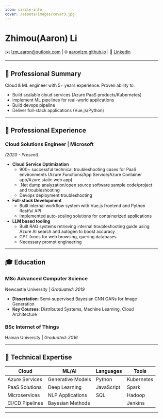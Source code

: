 ```yaml
---
icon: circle-info
cover: /assets/images/cover3.jpg
---
```


# Zhimou(Aaron) Li

✉️ [lzm_aaron@outlook.com](mailto:lzm_aaron@outlook.com) | 🌐 [aaronlzm.github.io](https://aaronlzm.github.io)  | 💼 [Linkedin](https://www.linkedin.com/in/zhimou-li) 

---

## 🎯 Professional Summary  
Cloud & ML engineer with 5+ years experience. Proven ability to:  
- Build scalable cloud services (Azure PaaS products/Kubernetes)  
- Implement ML pipelines for real-world applications
- Build devops pipeline   
- Deliver full-stack applications (Vue.js/Python) 

---

## 💼 Professional Experience  

### **Cloud Solutions Engineer** | Microsoft  
*(2020 - Present)*  
- **Cloud Service Optimization**  
  - 900+ successful technical troubleshooting cases for PaaS environments (Azure Functions/App Service/Azure Container app/Azure static web app)
  - .Net dump analyzation/open source software sample code/project and troubleshooting
  - Devops deployment troubleshooting  
- **Full-stack Development**  
  - Built internal workflow system with Vue.js frontend and Python Restful API  
  - Implemented auto-scaling solutions for containerized applications  
- **LLM based tooling**
  - Built RAG systems retrieving internal troubleshooting guide using Azure AI search and autogen to boost accuracy
  - GPT funcs for web browsing, quering databases
  - Necessary prompt engineering
---

## 🎓 Education  

### **MSc Advanced Computer Science**  
Newcastle University | *Graduated: 2019*  
- **Dissertation**: Semi-supervised Bayesian CNN GANs for Image Generation  
- **Key Courses**: Distributed Systems, Machine Learning, Cloud Architecture  

### **BSc Internet of Things**  
Hainan University | *Graduated: 2016*  

---

## 🔧 Technical Expertise  

| **Cloud**      | **ML/AI**              | **Languages** | **Tools**        |  
|----------------|------------------------|---------------|------------------|  
| Azure Services | Generative Models      | Python        | Kubernetes       |  
| PaaS Solutions | Deep Learning          | JavaScript    | Spark            |  
| Microservices  | NLP Applications       | SQL           | Hadoop           |  
| CI/CD Pipelines| Bayesian Methods       |               | Jenkins          |  

---
